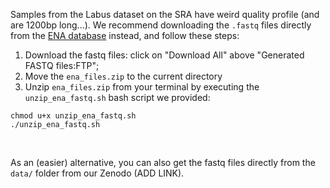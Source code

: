 Samples from the Labus dataset on the SRA have weird quality profile (and are 1200bp long...). We recommend downloading the `.fastq` files directly from the [ENA database](https://www.ebi.ac.uk/ena/browser/view/PRJNA373876) instead, and follow these steps:
1. Download the fastq files: click on "Download All" above "Generated FASTQ files:FTP";
2. Move the `ena_files.zip` to the current directory
3. Unzip `ena_files.zip` from your terminal by executing the `unzip_ena_fastq.sh` bash script we provided:
```
chmod u+x unzip_ena_fastq.sh 
./unzip_ena_fastq.sh
```

<br/>

As an (easier) alternative, you can also get the fastq files directly from the `data/` folder from our Zenodo (ADD LINK).